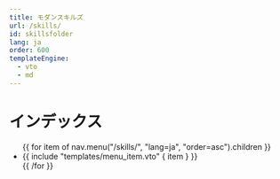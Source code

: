 ```yaml
---
title: モダンスキルズ
url: /skills/
id: skillsfolder
lang: ja
order: 600
templateEngine:
  - vto
  - md
---
```


# インデックス
<ul class="menu">
  {{ for item of nav.menu("/skills/", "lang=ja", "order=asc").children }}
    <li>
      {{ include "templates/menu_item.vto" { item } }}
    </li>
  {{ /for }}
</ul>
